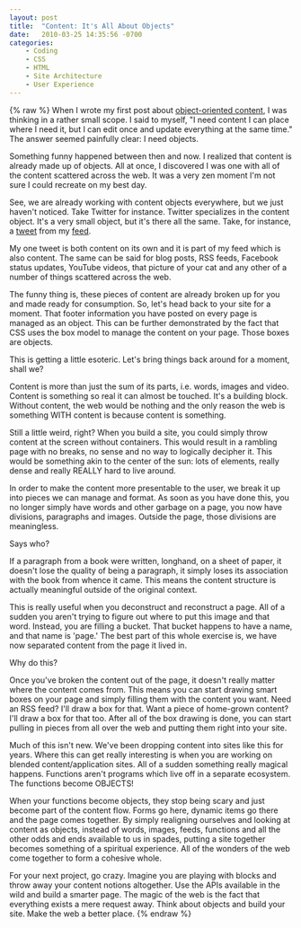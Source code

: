 ```yaml
---
layout: post
title:  "Content: It's All About Objects"
date:   2010-03-25 14:35:56 -0700
categories:
    - Coding
    - CSS
    - HTML
    - Site Architecture
    - User Experience
---
```

{% raw %}
When I wrote my first post about <a href="http://www.chrisstead.net/archives/112" target="_blank">object-oriented content</a>, I was thinking in a rather small scope.  I said to myself, "I need content I can place where I need it, but I can edit once and update everything at the same time." The answer seemed painfully clear: I need objects.

Something funny happened between then and now.  I realized that content is already made up of objects.  All at once, I discovered I was one with all of the content scattered across the web.  It was a very zen moment I'm not sure I could recreate on my best day.

See, we are already working with content objects everywhere, but we just haven't noticed.  Take Twitter for instance.  Twitter specializes in the content object. It's a very small object, but it's there all the same.  Take, for instance, a <a href="http://twitter.com/cm_stead/status/11044627560" target="_blank">tweet</a> from my <a href="http://twitter.com/cm_stead" target="_blank">feed</a>.

My one tweet is both content on its own and it is part of my feed which is also content.  The same can be said for blog posts, RSS feeds, Facebook status updates, YouTube videos, that picture of your cat and any other of a number of things scattered across the web.<!--more-->

The funny thing is, these pieces of content are already broken up for you and made ready for consumption.  So, let's head back to your site for a moment.  That footer information you have posted on every page is managed as an object.  This can be further demonstrated by the fact that CSS uses the box model to manage the content on your page.  Those boxes are objects.

This is getting a little esoteric.  Let's bring things back around for a moment, shall we?

Content is more than just the sum of its parts, i.e. words, images and video.  Content is something so real it can almost be touched.  It's a building block.  Without content, the web would be nothing and the only reason the web is something WITH content is because content is something.

Still a little weird, right?  When you build a site, you could simply throw content at the screen without containers.  This would result in a rambling page with no breaks, no sense and no way to logically decipher it.  This would be something akin to the center of the sun: lots of elements, really dense and really REALLY hard to live around.

In order to make the content more presentable to the user, we break it up into pieces we can manage and format.  As soon as you have done this, you no longer simply have words and other garbage on a page, you now have divisions, paragraphs and images. Outside the page, those divisions are meaningless.

Says who?

If a paragraph from a book were written, longhand, on a sheet of paper, it doesn't lose the quality of being a paragraph, it simply loses its association with the book from whence it came.  This means the content structure is actually meaningful outside of the original context.

This is really useful when you deconstruct and reconstruct a page.  All of a sudden you aren't trying to figure out where to put this image and that word.  Instead, you are filling a bucket.  That bucket happens to have a name, and that name is 'page.'  The best part of this whole exercise is, we have now separated content from the page it lived in.  

Why do this?

Once you've broken the content out of the page, it doesn't really matter where the content comes from.  This means you can start drawing smart boxes on your page and simply filling them with the content you want.  Need an RSS feed? I'll draw a box for that.  Want a piece of home-grown content? I'll draw a box for that too.  After all of the box drawing is done, you can start pulling in pieces from all over the web and putting them right into your site.

Much of this isn't new.  We've been dropping content into sites like this for years.  Where this can get really interesting is when you are working on blended content/application sites.  All of a sudden something really magical happens.  Functions aren't programs which live off in a separate ecosystem.  The functions become OBJECTS!

When your functions become objects, they stop being scary and just become part of the content flow.  Forms go here, dynamic items go there and the page comes together.  By simply realigning ourselves and looking at content as objects, instead of words, images, feeds, functions and all the other odds and ends available to us in spades, putting a site together becomes something of a spiritual experience.  All of the wonders of the web come together to form a cohesive whole.

For your next project, go crazy.  Imagine you are playing with blocks and throw away your content notions altogether.  Use the APIs available in the wild and build a smarter page.  The magic of the web is the fact that everything exists a mere request away.  Think about objects and build your site.  Make the web a better place.
{% endraw %}
    